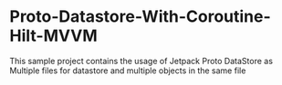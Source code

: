 # Proto-Datastore-With-Coroutine-Hilt-MVVM
This sample project contains the usage of Jetpack Proto DataStore as Multiple files for datastore and multiple objects in the same file 

